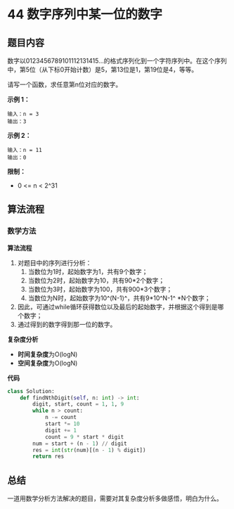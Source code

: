 # 44 数字序列中某一位的数字

## 题目内容

数字以0123456789101112131415…的格式序列化到一个字符序列中。在这个序列中，第5位（从下标0开始计数）是5，第13位是1，第19位是4，等等。

请写一个函数，求任意第n位对应的数字。

**示例 1：**

```
输入：n = 3
输出：3
```

**示例 2：**

```
输入：n = 11
输出：0
```

**限制：**

* 0 <= n < 2^31

## 算法流程

### 数学方法

**算法流程**

1. 对题目中的序列进行分析：
   1. 当数位为1时，起始数字为1，共有9个数字；
   2. 当数位为2时，起始数字为10，共有90\*2个数字；
   3. 当数位为3时，起始数字为100，共有900\*3个数字；
   4. 当数位为N时，起始数字为10^(N-1)^，共有9\*10^N-1^ \*N个数字；
2. 因此，可通过while循环获得数位以及最后的起始数字，并根据这个得到是哪个数字；
3. 通过得到的数字得到那一位的数字。

**复杂度分析**

* **时间复杂度**为O(logN)
* **空间复杂度**为O(logN)

**代码**

```python
class Solution:
    def findNthDigit(self, n: int) -> int:
        digit, start, count = 1, 1, 9
        while n > count:
            n -= count
            start *= 10
            digit += 1
            count = 9 * start * digit
        num = start + (n - 1) // digit
        res = int(str(num)[(n - 1) % digit])
        return res
```

## 总结

一道用数学分析方法解决的题目，需要对其复杂度分析多做感悟，明白为什么。